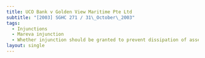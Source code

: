 ```yaml
---
title: UCO Bank v Golden View Maritime Pte Ltd
subtitle: "[2003] SGHC 271 / 31\_October\_2003"
tags:
  - Injunctions
  - Mareva injunction
  - Whether injunction should be granted to prevent dissipation of assets.
layout: single
---
```


